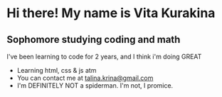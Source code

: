 [](https://user-images.githubusercontent.com/18350557/176309783-0785949b-9127-417c-8b55-ab5a4333674e.gif) Hi there! My name is Vita Kurakina
=====================================================================================================================================
Sophomore studying coding and math
-------------------------------------------------------------

I've been learning to code for 2 years, and I think i'm doing GREAT

* Learning html, css & js atm
* You can contact me at [talina.krina@gmail.com](mailto:talina.krina@gmail.com)
* I'm DEFINITELY NOT a spiderman. I'm not, I promice.
